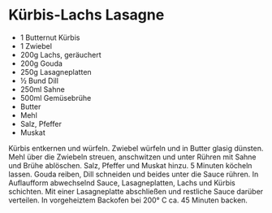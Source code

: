 ﻿# Kürbis-Lachs Lasagne

- 1 Butternut Kürbis
- 1 Zwiebel
- 200g Lachs, geräuchert
- 200g Gouda
- 250g Lasagneplatten
- ½  Bund Dill
- 250ml Sahne
- 500ml Gemüsebrühe
- Butter
- Mehl
- Salz, Pfeffer
- Muskat

Kürbis entkernen und würfeln.
Zwiebel würfeln und in Butter glasig dünsten.
Mehl über die Zwiebeln streuen, anschwitzen und unter Rühren mit Sahne und Brühe ablöschen.
Salz, Pfeffer und Muskat hinzu.
5 Minuten köcheln lassen.
Gouda reiben, Dill schneiden und beides unter die Sauce rühren.
In Auflaufform abwechselnd Sauce, Lasagneplatten, Lachs und Kürbis schichten.
Mit einer Lasagneplatte abschließen und restliche Sauce darüber verteilen.
In vorgeheiztem Backofen bei 200° C ca. 45 Minuten backen.
